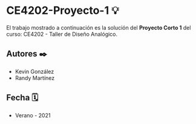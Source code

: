 # CE4202-Proyecto-1 💡
El trabajo mostrado a continuación es la solución del **Proyecto Corto 1** del curso: CE4202 - Taller de Diseño Analógico.
 
## Autores ✒️

- Kevin González
- Randy Martínez

## Fecha 🗓

- Verano - 2021
